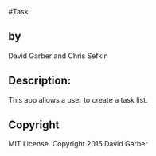#Task
<h2>by</h2>
David Garber and Chris Sefkin

<h2>Description:</h2>
This app allows a user to create a task list.

<h2>Copyright</h2>
 MIT License. Copyright 2015 David Garber
